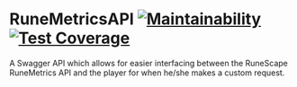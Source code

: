 # RuneMetricsAPI [![Maintainability](https://api.codeclimate.com/v1/badges/a99a88d28ad37a79dbf6/maintainability)](https://codeclimate.com/github/jasonMcCullough/RuneMetricsAPI/maintainability) [![Test Coverage](https://api.codeclimate.com/v1/badges/a99a88d28ad37a79dbf6/test_coverage)](https://codeclimate.com/github/jasonMcCullough/RuneMetricsAPI/test_coverage)
A Swagger API which allows for easier interfacing between the RuneScape RuneMetrics API and the player for when he/she makes a custom request.
